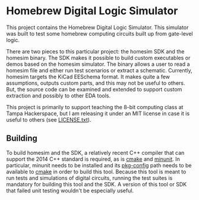Homebrew Digital Logic Simulator
================================

This project contains the Homebrew Digital Logic Simulator.  This simulator was
built to test some homebrew computing circuits built up from gate-level logic.

There are two pieces to this particular project: the homesim SDK and the homesim
binary.  The SDK makes it possible to build custom executables or demos based on
the homesim simulator.  The binary allows a user to read a homesim file and
either run test scenarios or extract a schematic.  Currently, homesim targets
the KiCad EESchema format.  It makes quite a few assumptions, outputs custom
parts, and this may not be useful to others. But, the source code can be
examined and extended to support custom extraction and possibly to other EDA
tools.

This project is primarily to support teaching the 8-bit computing class at Tampa
Hackerspace, but I am releasing it under an MIT license in case it is useful to
others (see [LICENSE.txt][license]).

[license]: LICENSE.txt

Building
-------- 

To build homesim and the SDK, a relatively recent C++ compiler that can support
the 2014 C++ standard is required, as is [cmake][CMake] and [minunit][minunit].
In particular, minunit needs to be installed and its [pkg-config][pkgconfig]
path needs to be available to [cmake][CMake] in order to build this tool.
Because this tool is meant to run tests and simulations of digital circuits,
running the test suites is mandatory for building this tool and the SDK.  A
version of this tool or SDK that failed unit testing wouldn't be especially
useful.

[cmake]: https://cmake.org/
[minunit]: https://github.com/nanolith/minunit
[pkgconfig]: https://www.freedesktop.org/wiki/Software/pkg-config/
